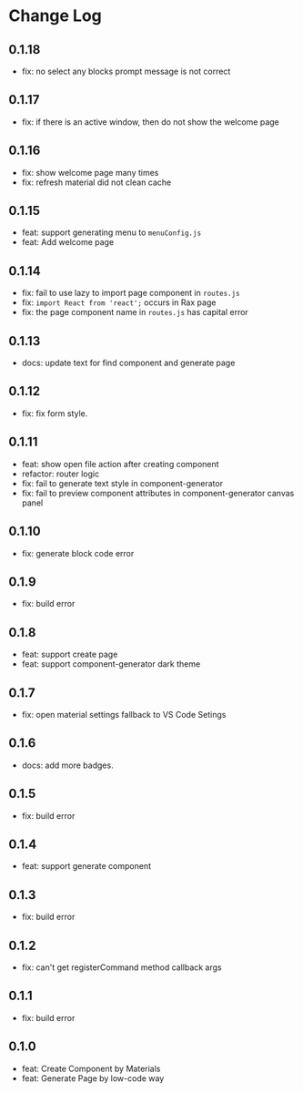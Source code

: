 # Change Log

## 0.1.18

- fix: no select any blocks prompt message is not correct

## 0.1.17

- fix: if there is an active window, then do not show the welcome page

## 0.1.16

- fix: show welcome page many times
- fix: refresh material did not clean cache

## 0.1.15

- feat: support generating menu to `menuConfig.js` 
- feat: Add welcome page

## 0.1.14

- fix: fail to use lazy to import page component in `routes.js`
- fix: `import React from 'react';` occurs in Rax page
- fix: the page component name in `routes.js` has capital error

## 0.1.13

- docs: update text for find component and generate page

## 0.1.12

- fix: fix form style.

## 0.1.11

- feat: show open file action after creating component
- refactor: router logic
- fix: fail to generate text style in component-generator 
- fix: fail to preview component attributes in component-generator canvas panel

## 0.1.10

- fix: generate block code error

## 0.1.9

- fix: build error

## 0.1.8

- feat: support create page
- feat: support component-generator dark theme

## 0.1.7

- fix: open material settings fallback to VS Code Setings

## 0.1.6

- docs: add more badges.

## 0.1.5

- fix: build error

## 0.1.4

- feat: support generate component

## 0.1.3

- fix: build error

## 0.1.2

- fix: can't get registerCommand method callback args

## 0.1.1

- fix: build error

## 0.1.0

- feat: Create Component by Materials
- feat: Generate Page by low-code way
